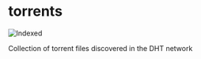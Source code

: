 torrents 
========
![Indexed](https://img.shields.io/badge/indexed-192169-blue)

Collection of torrent files discovered in the DHT network
